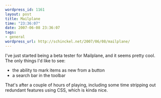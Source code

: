```yaml
--- 
wordpress_id: 1161
layout: post
title: Mailplane
time: "23:36:07"
date: 2007-06-08 23:36:07
tags: 
- general
wordpress_url: http://schinckel.net/2007/06/08/mailplane/
---
```

I've just started being a beta tester for Mailplane, and it seems pretty cool. The only things I'd like to see: 

  * the ability to mark items as new from a button
  * a search bar in the toolbar

That's after a couple of hours of playing, including some time stripping out redundant features using CSS, which is kinda nice. 
